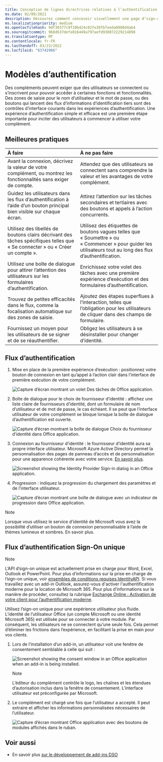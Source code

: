 ```yaml
---
title: Conception de lignes directrices relatives à l’authentification pour les compléments Office
ms.date: 02/09/2021
description: Découvrez comment concevoir visuellement une page d’sign-on ou d’inscription dans un Office de recherche.
ms.localizationpriority: medium
ms.openlocfilehash: 9df30377c9f10b424c02fe39fbfeeda0980d4ab4
ms.sourcegitcommit: 968d637defe816449a797aefd930872229214898
ms.translationtype: MT
ms.contentlocale: fr-FR
ms.lasthandoff: 03/23/2022
ms.locfileid: "63742966"
---
```

# <a name="authentication-patterns"></a>Modèles d’authentification

Des compléments peuvent exiger que des utilisateurs se connectent ou s’inscrivent pour pouvoir accéder à certaines fonctions et fonctionnalités. Des zones de saisie pour le nom d’utilisateur et le mot de passe, ou des boutons qui lancent des flux d’informations d’identification tiers sont des contrôles d’interface courants dans les expériences d’authentification. Une expérience d’authentification simple et efficace est une première étape importante pour inciter des utilisateurs à commencer à utiliser votre complément.

## <a name="best-practices"></a>Meilleures pratiques

|À faire|À ne pas faire|
|:----|:----|
|Avant la connexion, décrivez la valeur de votre complément, ou montrez les fonctionnalités sans exiger de compte. |Attendez que des utilisateurs se connectent sans comprendre la valeur et les avantages de votre complément.|
|Guidez les utilisateurs dans les flux d’authentification à l’aide d’un bouton principal bien visible sur chaque écran. |Attirez l’attention sur les tâches secondaires et tertiaires avec des boutons et appels à l’action concurrents.|
|Utilisez des libellés de boutons clairs décrivant des tâches spécifiques telles que « Se connecter » ou « Créer un compte ». |Utilisez des étiquettes de boutons vagues telles que « Soumettre » ou « Commencer » pour guider les utilisateurs tout au long des flux d’authentification.|
|Utilisez une boîte de dialogue pour attirer l’attention des utilisateurs sur les formulaires d’authentification. |Enrichissez votre volet des tâches avec une première expérience d’exécution et des formulaires d’authentification.|
|Trouvez de petites efficacités dans le flux, comme la focalisation automatique sur des zones de saisie. |Ajoutez des étapes superflues à l’interaction, telles que l’obligation pour les utilisateurs de cliquer dans des champs de formulaire.|
|Fournissez un moyen pour les utilisateurs de se signer et de se réauthentifier. |Obligez les utilisateurs à se désinstaller pour changer d’identité.|

## <a name="authentication-flow"></a>Flux d’authentification

1. Mise en place de la première expérience d’exécution : positionnez votre bouton de connexion en tant qu’appel à l’action clair dans l’interface de première exécution de votre complément.

    ![Capture d’écran montrant un volet Des tâches de Office application.](../images/add-in-fre-value-placemat.png)

1. Boîte de dialogue pour le choix de fournisseur d’identité : affichez une liste claire de fournisseurs d’identité, dont un formulaire de nom d’utilisateur et de mot de passe, le cas échéant. Il se peut que l’interface utilisateur de votre complément se bloque lorsque la boîte de dialogue d’authentification est ouverte.

    ![Capture d’écran montrant la boîte de dialogue Choix du fournisseur d’identité dans Office application.](../images/add-in-auth-choices-dialog.png)

1. Connexion au fournisseur d’identité : le fournisseur d’identité aura sa propre interface utilisateur. Microsoft Azure Active Directory permet la personnalisation des pages de panneau d’accès et de personnalisation pour une apparence cohérente avec votre service. [En savoir plus](/azure/active-directory/fundamentals/customize-branding).

    ![Screenshot showing the Identity Provider Sign-in dialog in an Office application.](../images/add-in-auth-identity-sign-in.png)

1. Progression : indiquez la progression du chargement des paramètres et de l’interface utilisateur.

    ![Capture d’écran montrant une boîte de dialogue avec un indicateur de progression dans Office application.](../images/add-in-auth-modal-interstitial.png)

> [!NOTE]
> Lorsque vous utilisez le service d’identité de Microsoft vous avez la possibilité d’utiliser un bouton de connexion personnalisable à l’aide de thèmes lumineux et sombres. En savoir plus.

## <a name="single-sign-on-authentication-flow"></a>Flux d’authentification Sign-On unique

> [!NOTE]
> L’API d’sign-on unique est actuellement prise en charge pour Word, Excel, Outlook et PowerPoint. Pour plus d’informations sur la prise en charge de l’sign-on unique, voir [ensembles de conditions requises IdentityAPI](../reference/requirement-sets/identity-api-requirement-sets.md). Si vous travaillez avec un add-in Outlook, assurez-vous d'activer l'authentification moderne pour la location de Microsoft 365. Pour plus d’informations sur la manière de procéder, consultez la rubrique [Exchange Online : Activation de votre client pour l’authentification moderne](https://social.technet.microsoft.com/wiki/contents/articles/32711.exchange-online-how-to-enable-your-tenant-for-modern-authentication.aspx).

Utilisez l’sign-on unique pour une expérience utilisateur plus fluide. L’identité de l’utilisateur Office (un compte Microsoft ou une identité Microsoft 365) est utilisée pour se connecter à votre module. Par conséquent, les utilisateurs ne se connectent qu’une seule fois. Cela permet d’éliminer les frictions dans l’expérience, en facilitant la prise en main pour vos clients.

1. Lors de l’installation d’un add-in, un utilisateur voit une fenêtre de consentement semblable à celle qui suit :

    ![Screenshot showing the consent window in an Office application when an add-in is being installed.](../images/add-in-auth-SSO-consent-dialog.png)

    > [!NOTE]
    > L’éditeur du complément contrôle le logo, les chaînes et les étendues d’autorisation inclus dans la fenêtre de consentement. L’interface utilisateur est préconfigurée par Microsoft.

1. Le complément est chargé une fois que l’utilisateur a accepté. Il peut extraire et afficher les informations personnalisées nécessaires de l’utilisateur.

    ![Capture d’écran montrant Office application avec des boutons de modules affichés dans le ruban.](../images/add-in-ribbon.png)

## <a name="see-also"></a>Voir aussi

- En savoir plus [sur le développement de add-ins DSO](../develop/sso-in-office-add-ins.md)
